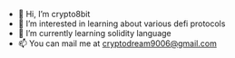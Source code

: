 - 👋 Hi, I’m crypto8bit
- 👀 I’m interested in learning about various defi protocols
- 🌱 I’m currently learning solidity language
- 📫 You can mail me at cryptodream9006@gmail.com

<!---
crypto8bit006/crypto8bit006 is a ✨ special ✨ repository because its `README.md` (this file) appears on your GitHub profile.
You can click the Preview link to take a look at your changes.
--->
